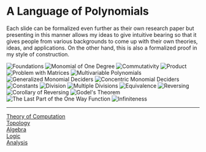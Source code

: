 # A Language of Polynomials

Each slide can be formalized even further as their own research paper but presenting in this manner allows my ideas to give intuitive bearing so that it gives people from various backgrounds to come up with their own theories, ideas, and applications. On the other hand, this is also a formalized proof in my style of construction.

![Foundations](Resources/01ALanguageOfPolynomials.jpg)
![Monomial of One Degree](Resources/02MonomialOfOneDegree.jpg)
![Commutativity](Resources/03Commutativity.jpg)
![Product](Resources/04ProductOfMonomial.jpg)
![Problem with Matrices](Resources/05AProblemWithTheLanguageOfPolynomials.jpg)
![Multivariable Polynomials](Resources/06MonomialsOfMoreThanOneVariable.jpg)
![Generalized Monomial Deciders](Resources/07TheGeneralizedMonomialDecider.jpg)
![Concentric Monomial Deciders](Resources/08MonomialDecidersWithConstantOfOne.jpg)
![Constants](Resources/09TheConstantOfMonomialDecider.jpg)
![Division](Resources/10DivisionOfMonomialDeciders.jpg)
![Multiple Divisions](Resources/11MultipleDivisionsOfMonomialDecider.jpg)
![Equivalence](Resouces/12EquivalenceInPartitioning.jpg)
![Reversing](Resources/13EasyToComputeOneWayHardToFindTheOther.jpg)
![Corollary of Reversing](Resources/14UniquenessOfThePathsOfEquivalentMonomialDeciders.jpg)
![Godel's Theorem](Resources/15Godel.jpg)
![The Last Part of the One Way Function](Resources/16ASideNoteOfTheTheoremsRelatingToProbability.jpg)
![Infiniteness](Resources/17ATheoremOfInfiniteness.jpg)

-----

[Theory of Computation](https://en.wikipedia.org/wiki/Introduction_to_the_Theory_of_Computation)\
[Topology](https://math.ucr.edu/~res/math205B-2018/Munkres%20-%20Topology.pdf)\
[Algebra](https://math.mit.edu/~hrm/palestine/artin-algebra.pdf)\
[Logic](https://dn790009.ca.archive.org/0/items/MathematicalIntroductionToLogicEnderton/MathematicalIntroductionToLogic-Enderton.pdf)\
[Analysis](https://zlib.pub/book/analysis-with-an-introduction-to-proof-1q70kqfatdhg)
